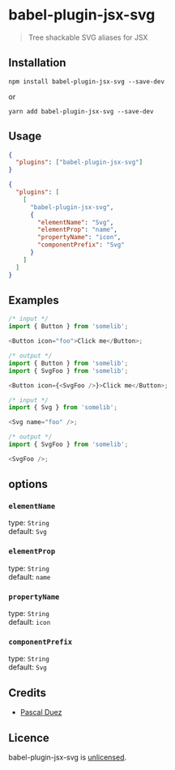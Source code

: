 # babel-plugin-jsx-svg

> Tree shackable SVG aliases for JSX

## Installation

```
npm install babel-plugin-jsx-svg --save-dev
```

or

```
yarn add babel-plugin-jsx-svg --save-dev
```

## Usage

```json
{
  "plugins": ["babel-plugin-jsx-svg"]
}
```

```json
{
  "plugins": [
    [
      "babel-plugin-jsx-svg",
      {
        "elementName": "Svg",
        "elementProp": "name",
        "propertyName": "icon",
        "componentPrefix": "Svg"
      }
    ]
  ]
}
```

## Examples

```js
/* input */
import { Button } from 'somelib';

<Button icon="foo">Click me</Button>;
```

```js
/* output */
import { Button } from 'somelib';
import { SvgFoo } from 'somelib';

<Button icon={<SvgFoo />}>Click me</Button>;
```

```js
/* input */
import { Svg } from 'somelib';

<Svg name="foo" />;
```

```js
/* output */
import { SvgFoo } from 'somelib';

<SvgFoo />;
```

## options

### `elementName`

type: `String`  
default: `Svg`

### `elementProp`

type: `String`  
default: `name`

### `propertyName`

type: `String`  
default: `icon`

### `componentPrefix`

type: `String`  
default: `Svg`

## Credits

- [Pascal Duez](https://github.com/pascalduez)

## Licence

babel-plugin-jsx-svg is [unlicensed](http://unlicense.org/).

[postcss]: https://github.com/postcss/postcss
[npm-url]: https://www.npmjs.org/package/babel-plugin-jsx-svg
[npm-image]: http://img.shields.io/npm/v/babel-plugin-jsx-svg.svg?style=flat-square
[travis-url]: https://travis-ci.org/pascalduez/babel-plugin-jsx-svg?branch=master
[travis-image]: http://img.shields.io/travis/pascalduez/babel-plugin-jsx-svg.svg?style=flat-square
[codecov-url]: https://codecov.io/gh/pascalduez/babel-plugin-jsx-svg
[codecov-image]: https://img.shields.io/codecov/c/github/pascalduez/babel-plugin-jsx-svg.svg?style=flat-square
[depstat-url]: https://david-dm.org/pascalduez/babel-plugin-jsx-svg
[depstat-image]: https://david-dm.org/pascalduez/babel-plugin-jsx-svg.svg?style=flat-square
[license-image]: http://img.shields.io/npm/l/babel-plugin-jsx-svg.svg?style=flat-square
[license-url]: UNLICENSE
